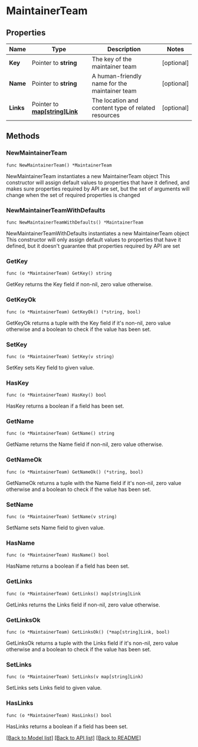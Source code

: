 # MaintainerTeam

## Properties

Name | Type | Description | Notes
------------ | ------------- | ------------- | -------------
**Key** | Pointer to **string** | The key of the maintainer team | [optional] 
**Name** | Pointer to **string** | A human-friendly name for the maintainer team | [optional] 
**Links** | Pointer to [**map[string]Link**](Link.md) | The location and content type of related resources | [optional] 

## Methods

### NewMaintainerTeam

`func NewMaintainerTeam() *MaintainerTeam`

NewMaintainerTeam instantiates a new MaintainerTeam object
This constructor will assign default values to properties that have it defined,
and makes sure properties required by API are set, but the set of arguments
will change when the set of required properties is changed

### NewMaintainerTeamWithDefaults

`func NewMaintainerTeamWithDefaults() *MaintainerTeam`

NewMaintainerTeamWithDefaults instantiates a new MaintainerTeam object
This constructor will only assign default values to properties that have it defined,
but it doesn't guarantee that properties required by API are set

### GetKey

`func (o *MaintainerTeam) GetKey() string`

GetKey returns the Key field if non-nil, zero value otherwise.

### GetKeyOk

`func (o *MaintainerTeam) GetKeyOk() (*string, bool)`

GetKeyOk returns a tuple with the Key field if it's non-nil, zero value otherwise
and a boolean to check if the value has been set.

### SetKey

`func (o *MaintainerTeam) SetKey(v string)`

SetKey sets Key field to given value.

### HasKey

`func (o *MaintainerTeam) HasKey() bool`

HasKey returns a boolean if a field has been set.

### GetName

`func (o *MaintainerTeam) GetName() string`

GetName returns the Name field if non-nil, zero value otherwise.

### GetNameOk

`func (o *MaintainerTeam) GetNameOk() (*string, bool)`

GetNameOk returns a tuple with the Name field if it's non-nil, zero value otherwise
and a boolean to check if the value has been set.

### SetName

`func (o *MaintainerTeam) SetName(v string)`

SetName sets Name field to given value.

### HasName

`func (o *MaintainerTeam) HasName() bool`

HasName returns a boolean if a field has been set.

### GetLinks

`func (o *MaintainerTeam) GetLinks() map[string]Link`

GetLinks returns the Links field if non-nil, zero value otherwise.

### GetLinksOk

`func (o *MaintainerTeam) GetLinksOk() (*map[string]Link, bool)`

GetLinksOk returns a tuple with the Links field if it's non-nil, zero value otherwise
and a boolean to check if the value has been set.

### SetLinks

`func (o *MaintainerTeam) SetLinks(v map[string]Link)`

SetLinks sets Links field to given value.

### HasLinks

`func (o *MaintainerTeam) HasLinks() bool`

HasLinks returns a boolean if a field has been set.


[[Back to Model list]](../README.md#documentation-for-models) [[Back to API list]](../README.md#documentation-for-api-endpoints) [[Back to README]](../README.md)


